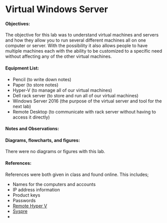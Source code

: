<h1>Virtual Windows Server</h1>
  <h4>Objectives:</h4>
    The objective for this lab was to understand virtual machines and servers and how they allow you to run several different machines all on one computer or server. With the possibility it also allows people to have multiple machines each with the ability to be customized to a specific need without affecting any of the other virtual machines.
  <h4>Equipment List:</h4>
  <ul>
    <li>Pencil (to write down notes)</li>
    <li>Paper (to store notes)</li>
    <li>Hyper-V (to manage all of our virtual machines)</li>
    <li>Dell rack server (to store and run all of our virtual machines)</li>
    <li>Windows Server 2016 (the purpose of the virtual server and tool for the next lab)</li>
    <li>Remote Desktop (to communicate with rack server without having  to access it directly)</li>
  </ul>
  <h4>Notes and Observations:</h4>
  
  <h4>Diagrams, flowcharts, and figures:</h4>
  There were no diagrams or figures with this lab.
  <ul>
    
  </ul>
  <h4>References:</h4>
    References were both given in class and found online. This includes;
    <ul>
      <li> Names for the computers and accounts</li>
      <li> IP address information</li>
      <li> Product keys</li>
      <li> Passwords</li>
  <li><a href="https://timothygruber.com/hyper-v-2/remotely-managing-hyper-v-server-in-a-workgroup-or-non-domain/">Remote Hyper V</a></li>
  <li><a href="https://www.petri.com/using-syspre-windows-10"> Syspre</a></li>
   <li><a href="https://www.nakivo.com/blog/creating-configuring-vms-in-windows-server-2016-hyper-v/>Configure VM's</a></li>
    </ul>
  <h4>Questions:</h4>
  A few things I am still confused on are:
  <ol>
  <li> How did people come up with the idea of virtual machines?</li>
  <li> How many virual machines are commonly used in a business?</li>
  <li> What all can one do with a server?</li>
  </ol>
  <h4>Conclusion and Reflection:</h4>
  
